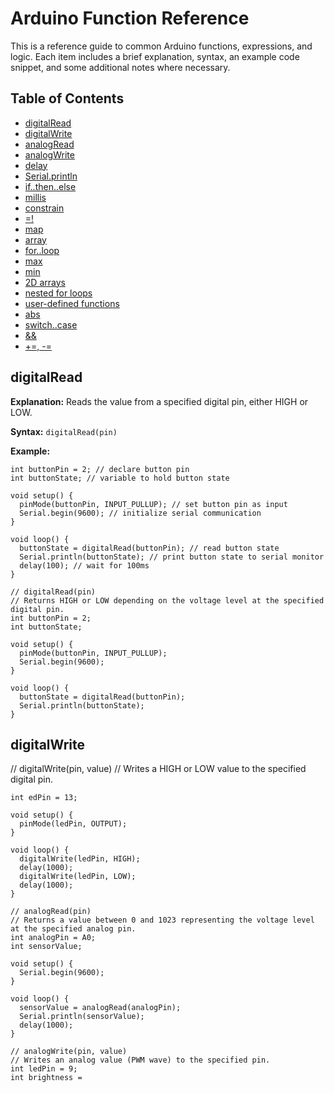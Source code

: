 # Arduino Function Reference

This is a reference guide to common Arduino functions, expressions, and logic. Each item includes a brief explanation, syntax, an example code snippet, and some additional notes where necessary.

## Table of Contents

- [digitalRead](#digitalread)
- [digitalWrite](#digitalwrite)
- [analogRead](#analogread)
- [analogWrite](#analogwrite)
- [delay](#delay)
- [Serial.println](#serialprintln)
- [if..then..else](#ifthenelse)
- [millis](#millis)
- [constrain](#constrain)
- [=!](#not-equal)
- [map](#map)
- [array](#array)
- [for..loop](#forloop)
- [max](#max)
- [min](#min)
- [2D arrays](#2d-arrays)
- [nested for loops](#nested-for-loops)
- [user-defined functions](#user-defined-functions)
- [abs](#abs)
- [switch..case](#switchcase)
- [&&](#and)
- [+=, -=](#increment-and-decrement)

## digitalRead

**Explanation:** Reads the value from a specified digital pin, either HIGH or LOW.

**Syntax:** `digitalRead(pin)`

**Example:**

```arduino
int buttonPin = 2; // declare button pin
int buttonState; // variable to hold button state

void setup() {
  pinMode(buttonPin, INPUT_PULLUP); // set button pin as input
  Serial.begin(9600); // initialize serial communication
}

void loop() {
  buttonState = digitalRead(buttonPin); // read button state
  Serial.println(buttonState); // print button state to serial monitor
  delay(100); // wait for 100ms
}

// digitalRead(pin)
// Returns HIGH or LOW depending on the voltage level at the specified digital pin.
int buttonPin = 2;
int buttonState;

void setup() {
  pinMode(buttonPin, INPUT_PULLUP);
  Serial.begin(9600);
}

void loop() {
  buttonState = digitalRead(buttonPin);
  Serial.println(buttonState);
}
```

## digitalWrite

// digitalWrite(pin, value)
// Writes a HIGH or LOW value to the specified digital pin.
```arduino
int edPin = 13;

void setup() {
  pinMode(ledPin, OUTPUT);
}

void loop() {
  digitalWrite(ledPin, HIGH);
  delay(1000);
  digitalWrite(ledPin, LOW);
  delay(1000);
}

// analogRead(pin)
// Returns a value between 0 and 1023 representing the voltage level at the specified analog pin.
int analogPin = A0;
int sensorValue;

void setup() {
  Serial.begin(9600);
}

void loop() {
  sensorValue = analogRead(analogPin);
  Serial.println(sensorValue);
  delay(1000);
}

// analogWrite(pin, value)
// Writes an analog value (PWM wave) to the specified pin.
int ledPin = 9;
int brightness =
